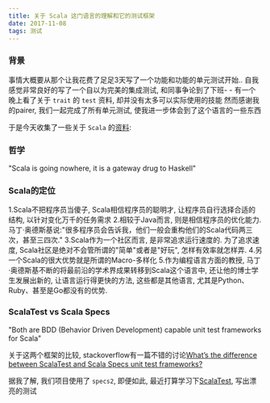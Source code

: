 ```yaml
---
title: 关于 Scala 这门语言的理解和它的测试框架
date: 2017-11-08
tags: 测试
---
```


### 背景

事情大概要从那个让我花费了足足3天写了一个功能和功能的单元测试开始..
自我感觉非常良好的写了一个自以为完美的集成测试, 和同事争论到了下班- -
有一个晚上看了关于 `trait` 的 `test` 资料, 却并没有太多可以实际使用的技能
然而感谢我的pairer, 我们一起完成了所有单元测试, 使我进一步体会到了这个语言的一些东西

于是今天收集了一些关于 `Scala` 的[资料](https://www.zhihu.com/question/19748408):

### 哲学

"Scala is going nowhere, it is a gateway drug to Haskell"

### Scala的定位

1.Scala不把程序员当傻子, Scala相信程序员的聪明才, 让程序员自行选择合适的结构, 以针对变化万千的任务需求
2.相较于Java而言, 则是相信程序员的优化能力. 马丁·奥德斯基说:"很多程序员会告诉我，他们一般会重构他们的Scala代码两三次，甚至三四次."
3.Scala作为一个社区而言, 是非常追求运行速度的. 为了追求速度, Scala社区是绝对不会管所谓的"简单"或者是"好玩", 怎样有效率就怎样弄.
4.另一个Scala的很大优势就是所谓的Macro-多样化
5.作为编程语言方面的教授, 马丁·奥德斯基不断的将最前沿的学术界成果转移到Scala这个语言中, 还让他的博士学生发展出新的, 让语言运行得更快的方法, 这些都是其他语言, 尤其是Python、Ruby、甚至是Go都没有的优势.

### ScalaTest vs Scala Specs

"Both are BDD (Behavior Driven Development) capable unit test frameworks for Scala"

关于这两个框架的比较, stackoverflow有一篇不错的讨论[What’s the difference between ScalaTest and Scala Specs unit test frameworks?
](https://stackoverflow.com/questions/2220815/what-s-the-difference-between-scalatest-and-scala-specs-unit-test-frameworks)

据我了解, 我们项目使用了 `specs2`, 即便如此, 最近打算学习下[ScalaTest](https://github.com/scalatest/scalatest), 写出漂亮的测试






